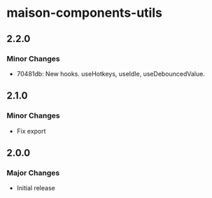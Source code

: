 # maison-components-utils

## 2.2.0

### Minor Changes

- 70481db: New hooks. useHotkeys, useIdle, useDebouncedValue.

## 2.1.0

### Minor Changes

- Fix export

## 2.0.0

### Major Changes

- Initial release
